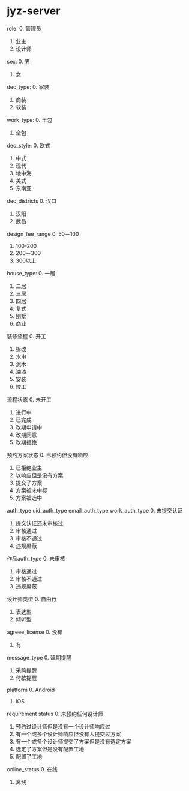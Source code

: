# jyz-server

role:
0. 管理员
1. 业主
2. 设计师

sex:
0. 男
1. 女

dec_type:
0. 家装
1. 商装
2. 软装

work_type:
0. 半包
1. 全包

dec_style:
0. 欧式
1. 中式
2. 现代
3. 地中海
4. 美式
5. 东南亚

dec_districts
0. 汉口
1. 汉阳
2. 武昌

design_fee_range
0. 50－100
1. 100-200
2. 200－300
3. 300以上

house_type:
0. 一居
1. 二居
2. 三居
3. 四居
4. 复式
5. 别墅
6. 商业

装修流程
0. 开工
1. 拆改
2. 水电
3. 泥木
4. 油漆
5. 安装
6. 竣工

流程状态
0. 未开工
1. 进行中
2. 已完成
3. 改期申请中
4. 改期同意
5. 改期拒绝

预约方案状态
0. 已预约但没有响应
1. 已拒绝业主
2. 以响应但是没有方案
3. 提交了方案
4. 方案被未中标
5. 方案被选中

auth_type
uid_auth_type
email_auth_type
work_auth_type
0. 未提交认证
1. 提交认证还未审核过
2. 审核通过
3. 审核不通过
4. 违规屏蔽

作品auth_type
0. 未审核
1. 审核通过
2. 审核不通过
3. 违规屏蔽

设计师类型
0. 自由行
1. 表达型
2. 倾听型

agreee_license
0. 没有
1. 有

message_type
0. 延期提醒
1. 采购提醒
2. 付款提醒

platform
0. Android
1. iOS

requirement status
0. 未预约任何设计师
1. 预约过设计师但是没有一个设计师响应过
2. 有一个或多个设计师响应但没有人提交过方案
3. 有一个或多个设计师提交了方案但是没有选定方案
4. 选定了方案但是没有配置工地
5. 配置了工地

online_status
0. 在线
1. 离线
